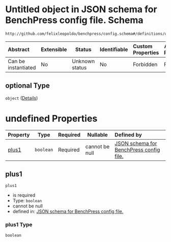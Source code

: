 # Untitled object in JSON schema for BenchPress config file. Schema

```txt
http://github.com/felixleopoldo/benchpress/config.schema#/definitions/order_mcmc/properties/optional
```




| Abstract            | Extensible | Status         | Identifiable | Custom Properties | Additional Properties | Access Restrictions | Defined In                                                               |
| :------------------ | ---------- | -------------- | ------------ | :---------------- | --------------------- | ------------------- | ------------------------------------------------------------------------ |
| Can be instantiated | No         | Unknown status | No           | Forbidden         | Forbidden             | none                | [config.schema.json\*](../out/config.schema.json "open original schema") |

## optional Type

`object` ([Details](config-definitions-order_mcmc-properties-optional.md))

# undefined Properties

| Property        | Type      | Required | Nullable       | Defined by                                                                                                                                                                                                                                    |
| :-------------- | --------- | -------- | -------------- | :-------------------------------------------------------------------------------------------------------------------------------------------------------------------------------------------------------------------------------------------- |
| [plus1](#plus1) | `boolean` | Required | cannot be null | [JSON schema for BenchPress config file.](config-definitions-order_mcmc-properties-optional-properties-plus1.md "http&#x3A;//github.com/felixleopoldo/benchpress/config.schema#/definitions/order_mcmc/properties/optional/properties/plus1") |

## plus1




`plus1`

-   is required
-   Type: `boolean`
-   cannot be null
-   defined in: [JSON schema for BenchPress config file.](config-definitions-order_mcmc-properties-optional-properties-plus1.md "http&#x3A;//github.com/felixleopoldo/benchpress/config.schema#/definitions/order_mcmc/properties/optional/properties/plus1")

### plus1 Type

`boolean`
